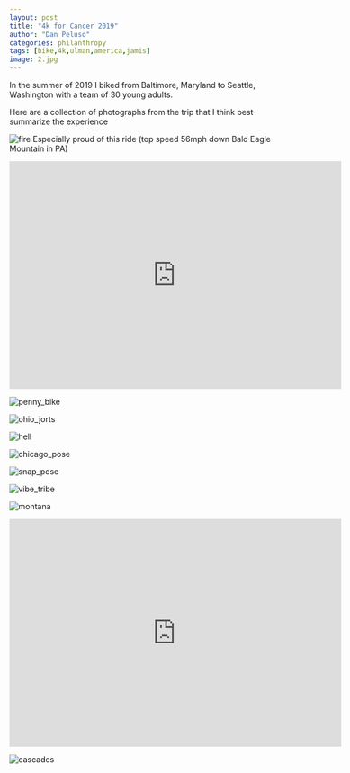 ```yaml
---
layout: post
title: "4k for Cancer 2019"
author: "Dan Peluso"
categories: philanthropy
tags: [bike,4k,ulman,america,jamis]
image: 2.jpg
---
```


In the summer of 2019 I biked from Baltimore, Maryland to Seattle, Washington with
a team of 30 young adults.

Here are a collection of photographs from the trip that I think best summarize the experience

![fire](\assets\img\fire_danger.jpg)
Especially proud of this ride (top speed 56mph down Bald Eagle Mountain in PA)
<iframe height='405' width='590' frameborder='0' allowtransparency='true' scrolling='no' src='https://www.strava.com/activities/2424455069/embed/44a11f6689e16f42239451b256a08ed72b04642c'></iframe>

![penny_bike](\assets\img\pennyslvania_bike.jpg)

![ohio_jorts](\assets\img\ohio_jorts.JPG)

![hell](\assets\img\hell_michigan.JPG)

![chicago_pose](\assets\img\chicago_carlie.JPG)

![snap_pose](\assets\img\snapchat_dad_fit.jpg)

![vibe_tribe](\assets\img\vibe_tribe_three_dudes.JPG)

![montana](\assets\img\glacier_sunrise.JPG)

 <iframe height='405' width='590' frameborder='0' allowtransparency='true' scrolling='no' src='https://www.strava.com/activities/2588464264/embed/3c840ee16a449ccb10990c5843b6553c577c4d93'></iframe>

![cascades](\assets\img\north_cascades.jpg)
